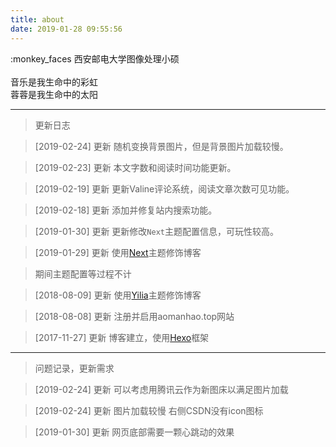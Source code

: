 ```yaml
---
title: about
date: 2019-01-28 09:55:56
---
```


:monkey_faces
西安邮电大学图像处理小硕<br><br>音乐是我生命中的彩虹<br>蓉蓉是我生命中的太阳

---
>更新日志


>[2019-02-24] 更新
随机变换背景图片，但是背景图片加载较慢。

>[2019-02-23] 更新
本文字数和阅读时间功能更新。<br>

>[2019-02-19] 更新
更新Valine评论系统，阅读文章次数可见功能。<br>

>[2019-02-18] 更新
添加并修复站内搜索功能。<br>

>[2019-01-30] 更新
更新修改`Next`主题配置信息，可玩性较高。<br>

>[2019-01-29] 更新
使用[Next](https://github.com/theme-next/hexo-theme-next)主题修饰博客


>期间主题配置等过程不计


>[2018-08-09] 更新
使用[Yilia](https://github.com/litten/hexo-theme-yilia)主题修饰博客

>[2018-08-08] 更新
注册并启用aomanhao.top网站

>[2017-11-27] 更新
博客建立，使用[Hexo](http://hexo.io/)框架

---
>问题记录，更新需求

>[2019-02-24] 更新
可以考虑用腾讯云作为新图床以满足图片加载

>[2019-02-24] 更新
图片加载较慢
右侧CSDN没有icon图标

>[2019-01-30] 更新
网页底部需要一颗心跳动的效果


